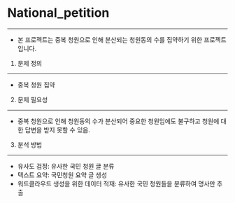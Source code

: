 # National_petition
---
* 본 프로젝트는 중복 청원으로 인해 분산되는 청원동의 수를 집약하기 위한 프로젝트입니다.

1. 문제 정의
---
* 중복 청원 집약

2. 문제 필요성
---
* 중복 청원으로 인해 청원동의 수가 분산되어 중요한 청원임에도 불구하고 청원에 대한 답변을 받지 못할 수 있음.

3. 분석 방법
---
* 유사도 검정: 유사한 국민 청원 글 분류
* 텍스트 요약: 국민청원 요약 글 생성
* 워드클라우드 생성을 위한 데이터 적재: 유사한 국민 청원들을 분류하여 명사만 추출 
